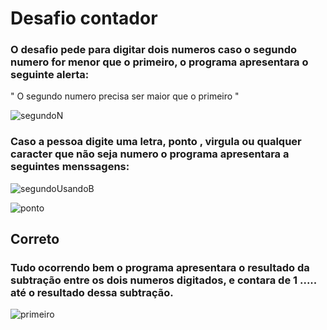 # Desafio contador

### O desafio pede para digitar dois numeros caso o segundo numero for menor que o primeiro, o programa apresentara o seguinte alerta:

 " O segundo numero precisa ser maior que o primeiro " 


![segundoN](https://user-images.githubusercontent.com/97926394/183537183-579d9374-d802-4fb7-950a-a85d77d22903.PNG)



### Caso a pessoa digite uma  letra, ponto , virgula  ou qualquer caracter que não seja numero o  programa apresentara a seguintes menssagens:



![segundoUsandoB](https://user-images.githubusercontent.com/97926394/183537500-a9766cc5-bcd4-4867-a8bc-da82788746b4.PNG)



![ponto](https://user-images.githubusercontent.com/97926394/183537581-890be4ac-df73-466c-bf1f-ad2105cae9f0.PNG)




##  Correto 

### Tudo ocorrendo bem o programa apresentara o resultado da subtração entre os dois numeros digitados, e contara de 1 ..... até o resultado dessa subtração.



![primeiro](https://user-images.githubusercontent.com/97926394/183538417-97d3256c-5262-440a-a0a7-4feb7ae17e12.PNG)
